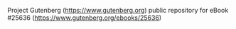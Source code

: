 Project Gutenberg (https://www.gutenberg.org) public repository for eBook #25636 (https://www.gutenberg.org/ebooks/25636)
